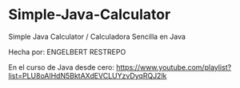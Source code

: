 # Simple-Java-Calculator
Simple Java Calculator / Calculadora Sencilla en Java

Hecha por: ENGELBERT RESTREPO 

En el curso de Java desde cero:
https://www.youtube.com/playlist?list=PLU8oAlHdN5BktAXdEVCLUYzvDyqRQJ2lk

